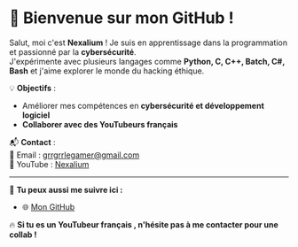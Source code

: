 # 👋 Bienvenue sur mon GitHub !  

Salut, moi c'est **Nexalium** ! Je suis en apprentissage dans la programmation et passionné par la **cybersécurité**.  
J'expérimente avec plusieurs langages comme **Python, C, C++, Batch, C#, Bash** et j'aime explorer le monde du hacking éthique.  


💡 **Objectifs** :  
- Améliorer mes compétences en **cybersécurité et développement logiciel**  
- **Collaborer avec des YouTubeurs français**  

📬 **Contact** :  
📩 Email : [grrgrrlegamer@gmail.com](mailto:grrgrrlegamer@gmail.com)  
🎥 YouTube : [Nexalium](https://www.youtube.com/@Nexaliumgaz) 

---

🔗 **Tu peux aussi me suivre ici :**  
- 🌐 [Mon GitHub](https://github.com/louixy/louixy) 

🔥 **Si tu es un YouTubeur français , n'hésite pas à me contacter pour une collab !**
